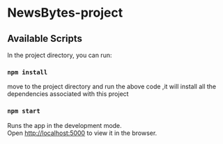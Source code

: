 # NewsBytes-project


## Available Scripts

In the project directory, you can run:

### `npm install`
 move to the project directory and run the above  code ,it will install all the dependencies associated with this project
 

### `npm start`

Runs the app in the development mode.<br />
Open [http://localhost:5000](http://localhost:5000) to view it in the browser.




